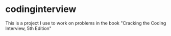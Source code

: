 # codinginterview

This is a project I use to work on problems in the book "Cracking the Coding Interview, 5th Edition"
